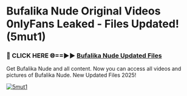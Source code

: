 # Bufalika Nude Original Videos 0nlyFans Leaked - Files Updated! (5mut1)

<h3>🔴 CLICK HERE 🌐==►► <a href="https://tinyurl.com/y5r63du9" rel="nofollow">Bufalika Nude Updated Files</a></h3>

Get Bufalika Nude and all content. Now you can access all videos and pictures of Bufalika Nude. New Updated Files 2025!

[![5mut1](https://i.imgur.com/UVo9nyh.gif)](https://tinyurl.com/y5r63du9)